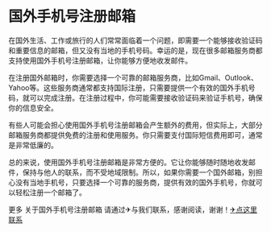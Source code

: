 # 国外手机号注册邮箱

在国外生活、工作或旅行的人们常常面临着一个问题，即需要一个能够接收验证码和重要信息的邮箱，但又没有当地的手机号码。幸运的是，现在很多邮箱服务商都支持使用国外手机号注册邮箱，让你能够方便地收发邮件。

在注册国外邮箱时，你需要选择一个可靠的邮箱服务商，比如Gmail、Outlook、Yahoo等。这些服务商通常都支持国际注册，只需要提供一个有效的国外手机号码，就可以完成注册。在注册过程中，你可能需要接收验证码来验证手机号，确保你的信息安全。

有些人可能会担心使用国外手机号注册邮箱会产生额外的费用，但实际上，大部分邮箱服务商都提供免费的注册和使用服务。你只需要支付国际短信费用即可，通常是非常低廉的。

总的来说，使用国外手机号注册邮箱是非常方便的。它让你能够随时随地收发邮件，保持与他人的联系，而不受地域限制。所以，如果你需要一个国外邮箱，别担心没有当地手机号，只要选择一个可靠的服务商，提供有效的国外手机号，你就可以轻松注册一个邮箱了。

更多 关于国外手机号注册邮箱 请通过✈与我们联系，感谢阅读，谢谢！[✈点这里联系](https://ads.k02.cc)